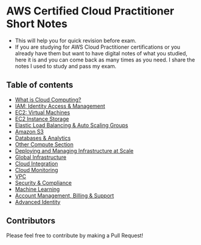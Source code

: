 # AWS Certified Cloud Practitioner Short Notes

- This will help you for quick revision before exam.
- If you are studying for AWS Cloud Practitioner certifications or you already have them but want to have digital notes of what you studied, here it is and you can come back as many times as you need. I share the notes I used to study and pass my exam.

## Table of contents

- [What is Cloud Computing?](sections/cloud_computing.md)
- [IAM: Identity Access & Management](sections/iam.md)
- [EC2: Virtual Machines](sections/ec2.md)
- [EC2 Instance Storage](sections/ec2_storage.md)
- [Elastic Load Balancing & Auto Scaling Groups](sections/elb_asg.md)
- [Amazon S3](sections/s3.md)
- [Databases & Analytics](sections/databases.md)
- [Other Compute Section](sections/other_compute.md)
- [Deploying and Managing Infrastructure at Scale](sections/deploying.md)
- [Global Infrastructure](sections/global_infrastructure.md)
- [Cloud Integration](sections/cloud_integration.md)
- [Cloud Monitoring](sections/cloud_monitoring.md)
- [VPC](sections/vpc.md)
- [Security & Compliance](sections/security_compliance.md)
- [Machine Learning](sections/machine_learning.md)
- [Account Management, Billing & Support](sections/account_management_billing_support.md)
- [Advanced Identity](sections/advanced_identity.md)

## Contributors

Please feel free to contribute by making a Pull Request!
